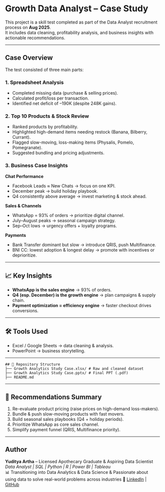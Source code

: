 # Growth Data Analyst – Case Study  

This project is a skill test completed as part of the Data Analyst recruitment process on **Aug 2025**.  
It includes data cleaning, profitability analysis, and business insights with actionable recommendations.  

---

## Case Overview  

The test consisted of three main parts:  

### 1. Spreadsheet Analysis  
- Completed missing data (purchase & selling prices).  
- Calculated profit/loss per transaction.  
- Identified net deficit of –190K (despite 248K gains).  

### 2. Top 10 Products & Stock Review  
- Ranked products by profitability.  
- Highlighted high-demand items needing restock (Banana, Bilberry, Currant).  
- Flagged slow-moving, loss-making items (Physalis, Pomelo, Pomegranate).  
- Suggested bundling and pricing adjustments.  

### 3. Business Case Insights  

**Chat Performance**  
- Facebook Leads ≈ New Chats → focus on one KPI.  
- December peak → build holiday playbook.  
- Q4 consistently above average → invest marketing & stock ahead.  

**Sales & Channels**  
- WhatsApp = 93% of orders → prioritize digital channel.  
- July–August peaks → seasonal campaign strategy.  
- Sep–Oct lows → urgency offers + loyalty programs.  

**Payments**  
- Bank Transfer dominant but slow → introduce QRIS, push Multifinance.  
- BNI CC: lowest adoption & longest delay → promote with incentives or deprioritize.  

---

## 📈 Key Insights  
- **WhatsApp is the sales engine** → 93% of orders.  
- **Q4 (esp. December) is the growth engine** → plan campaigns & supply chain.  
- **Payment optimization = efficiency engine** → faster checkout drives conversions.  

---

## 🛠️ Tools Used  
- Excel / Google Sheets → data cleaning & analysis.  
- PowerPoint → business storytelling.  

---

```
## 📂 Repository Structure  
├── Growth Analytics Study Case.xlsx/ # Raw and cleaned dataset
├── Growth Analytics Study Case.pptx/ # Final PPT (.pdf)
├── README.md
```

---

## 🚀 Recommendations Summary  
1. Re-evaluate product pricing (raise prices on high-demand loss-makers).  
2. Bundle & push slow-moving products with fast movers.  
3. Build seasonal sales playbooks (Q4 + holiday periods).  
4. Prioritize WhatsApp as core sales channel.  
5. Simplify payment funnel (QRIS, Multifinance priority).  


---

## Author  
**Yuditya Artha** – Licensed Apothecary Graduate & Aspiring Data Scientist  
*Data Analyst | SQL | Python | R | Power BI | Tableau*  
📊 Transitioning into Data Analytics & Data Science & Passionate about using data to solve real-world problems across industries
🔗 [LinkedIn](https://linkedin.com/in/yuditya-artha) | [GitHub](https://github.com/yudityaartha)  
